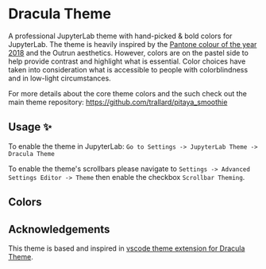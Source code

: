 # Dracula Theme

A professional JupyterLab theme with hand-picked & bold colors for JupyterLab. The theme is heavily inspired by the [Pantone colour of the year 2018](https://www.pantone.com/articles/color-of-the-year/color-of-the-year-2018) and the Outrun aesthetics. However, colors are on the pastel side to help provide contrast and highlight what is essential. Color choices have taken into consideration what is accessible to people with colorblindness and in low-light circumstances.

For more details about the core theme colors and the such check out the main theme repository: https://github.com/trallard/pitaya_smoothie

## Usage ✨

To enable the theme in JupyterLab: `Go to Settings -> JupyterLab Theme -> Dracula Theme`

To enable the theme's scrollbars please navigate to `Settings -> Advanced Settings Editor -> Theme` then enable the checkbox `Scrollbar Theming`.

## Colors

## Acknowledgements

This theme is based and inspired in [vscode theme extension for Dracula Theme](https://github.com/trallard/pitaya_smoothie).
